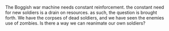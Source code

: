 The Boggish war machine needs constant reinforcement. the constant need for new soldiers is a drain on resources. as such, the question is brought forth. We have the corpses of dead soldiers, and we have seen the enemies use of zombies. Is there a way we can reanimate our own soldiers? 